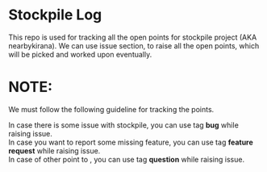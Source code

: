 # Stockpile Log
This repo is used for tracking all the open points for stockpile project (AKA nearbykirana). 
We can use issue section, to raise all the open points, which will be picked and worked upon eventually.

# NOTE: 
We must follow the following guideline for tracking the points. 

In case there is some issue with stockpile, you can use tag **bug** while raising issue. <br/>
In case you want to report some missing feature, you can use tag **feature request** while raising issue. <br/>
In case of other point to , you can use tag **question** while raising issue. 


